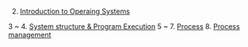 2. [Introduction to Operaing Systems](https://blog.naver.com/jinju0405/222716661523)

3 ~ 4. [System structure & Program Execution](https://blog.naver.com/jinju0405/222716857470)
5 ~ 7. [Process](https://blog.naver.com/jinju0405/222717730082)
8. [Process management](https://blog.naver.com/jinju0405/222717732148)